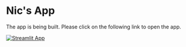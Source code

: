 # Nic's App

The app is being built. Please click on the following link to open the app.

[![Streamlit App](https://static.streamlit.io/badges/streamlit_badge_black_white.svg)](https://https://nicmars-app.streamlit.app)

